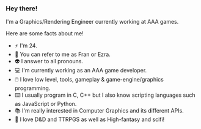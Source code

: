 ### Hey there!

I'm a Graphics/Rendering Engineer currently working at AAA games.

Here are some facts about me!
* ⚡ I'm 24.
* 🖖 You can refer to me as Fran or Ezra.
* 👽 I answer to all pronouns.
* 💻 I'm currently working as an AAA game developer.
* 🖱️  I love low level, tools, gameplay & game-engine/graphics programming.
* ⌨️ I usually program in C, C++ but I also know scripting languages such as JavaScript or Python.
* 📚 I'm really interested in Computer Graphics and its different APIs.
* 🐉 I love D&D and TTRPGS as well as High-fantasy and scifi!
